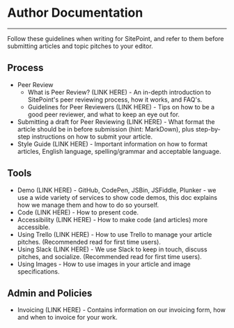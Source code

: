 # Author Documentation
---
Follow these guidelines when writing for SitePoint, and refer to them before submitting articles and topic pitches to your editor.

## Process
- Peer Review
    - What is Peer Review? (LINK HERE) - An in-depth introduction to SitePoint's peer reviewing process, how it works, and FAQ's.
    - Guidelines for Peer Reviewers (LINK HERE) - Tips on how to be a good peer reviewer, and what to keep an eye out for.
- Submitting a draft for Peer Reviewing (LINK HERE) - What format the article should be in before submission (hint: MarkDown), plus step-by-step instructions on how to submit your article.
- Style Guide (LINK HERE) - Important information on how to format articles, English language, spelling/grammar and acceptable language. 


## Tools
- Demo (LINK HERE) - GitHub, CodePen, JSBin, JSFiddle, Plunker - we use a wide variety of services to show code demos, this doc explains how we manage them and how to do so yourself.
- Code (LINK HERE) - How to present code.
- Accessibility (LINK HERE) - How to make code (and articles) more accessible.
- Using Trello (LINK HERE) - How to use Trello to manage your article pitches. (Recommended read for first time users).
- Using Slack (LINK HERE) - We use Slack to keep in touch, discuss pitches, and socialize. (Recommended read for first time users).
- Using Images - How to use images in your article and image specifications. 


## Admin and Policies
- Invoicing (LINK HERE) - Contains information on our invoicing form, how and when to invoice for your work.